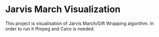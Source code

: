 # Jarvis March Visualization

This project is visualisation of Jarvis March/Gift Wrapping algorithm. In order to run it ffmpeg and Cairo is needed.
